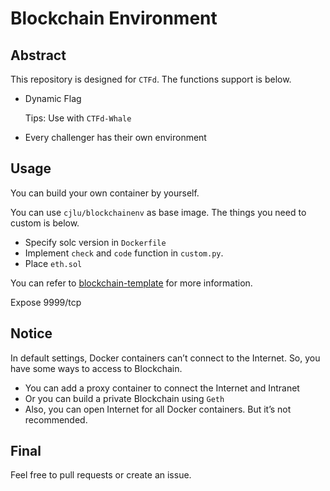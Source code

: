 # Blockchain Environment

## Abstract

This repository is designed for `CTFd`. The functions support is below.

+ Dynamic Flag

  Tips: Use with `CTFd-Whale`

+ Every challenger has their own environment

## Usage

You can build your own container by yourself.

You can use `cjlu/blockchainenv` as base image. The things you need to custom is below.

+ Specify solc version in `Dockerfile`
+ Implement `check` and `code` function in `custom.py`.
+ Place `eth.sol`

You can refer to [blockchain-template](https://github.com/kazutoiris/blockchain-template) for more information.

Expose 9999/tcp

## Notice

In default settings, Docker containers can’t connect to the Internet. So, you have some ways to access to Blockchain.

+ You can add a proxy container to connect the Internet and Intranet
+ Or you can build a private Blockchain using `Geth`
+ Also, you can open Internet for all Docker containers. But it’s not recommended.

## Final

Feel free to pull requests or create an issue.
